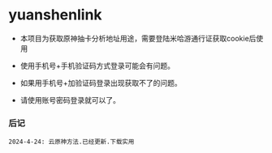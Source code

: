 # yuanshenlink
- 本项目为获取原神抽卡分析地址用途，需要登陆米哈游通行证获取cookie后使用

- 使用手机号+手机验证码方式登录可能会有问题。

- 如果用手机号+加验证码登录出现获取不了的问题。

- 请使用账号密码登录就可以了。

### 后记
    2024-4-24: 云原神方法.已经更新.下载实用
